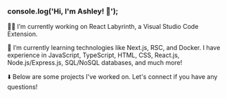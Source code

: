 ### console.log('Hi, I'm Ashley! 👋');

👩‍💻 I’m currently working on React Labyrinth, a Visual Studio Code Extension.

🌱 I’m currently learning technologies like Next.js, RSC, and Docker. I have experience in JavaScript, TypeScript, HTML, CSS, React.js, Node.js/Express.js, SQL/NoSQL databases, and much more!

⬇️ Below are some projects I've worked on. Let's connect if you have any questions!

